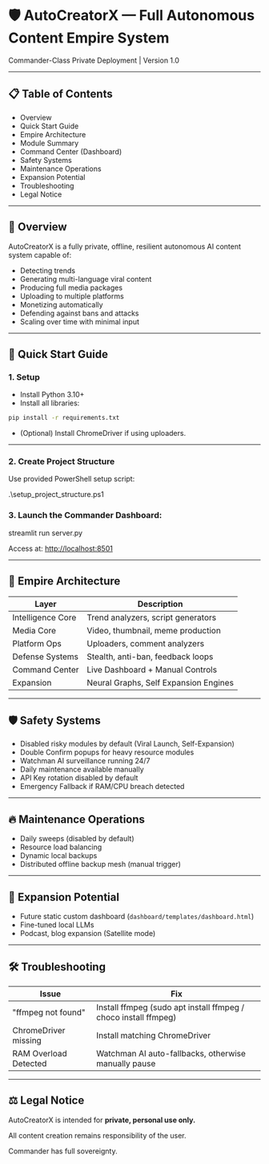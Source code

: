 # 🛡️ AutoCreatorX — Full Autonomous Content Empire System

Commander-Class Private Deployment | Version 1.0

---

## 📋 Table of Contents

- Overview
- Quick Start Guide
- Empire Architecture
- Module Summary
- Command Center (Dashboard)
- Safety Systems
- Maintenance Operations
- Expansion Potential
- Troubleshooting
- Legal Notice

---

## 🧠 Overview

AutoCreatorX is a fully private, offline, resilient autonomous AI content system capable of:

- Detecting trends
- Generating multi-language viral content
- Producing full media packages
- Uploading to multiple platforms
- Monetizing automatically
- Defending against bans and attacks
- Scaling over time with minimal input

---

## 🚀 Quick Start Guide

### 1. Setup

- Install Python 3.10+
- Install all libraries:

```bash
pip install -r requirements.txt
```

* (Optional) Install ChromeDriver if using uploaders.

---

### 2. Create Project Structure

Use provided PowerShell setup script:

.\setup_project_structure.ps1


### 3. Launch the Commander Dashboard:

streamlit run server.py


Access at: [http://localhost:8501](http://localhost:8501)

---

## 🧩 Empire Architecture

| Layer             | Description                           |
| ----------------- | ------------------------------------- |
| Intelligence Core | Trend analyzers, script generators    |
| Media Core        | Video, thumbnail, meme production     |
| Platform Ops      | Uploaders, comment analyzers          |
| Defense Systems   | Stealth, anti-ban, feedback loops     |
| Command Center    | Live Dashboard + Manual Controls      |
| Expansion         | Neural Graphs, Self Expansion Engines |

---

## 🛡️ Safety Systems

* Disabled risky modules by default (Viral Launch, Self-Expansion)
* Double Confirm popups for heavy resource modules
* Watchman AI surveillance running 24/7
* Daily maintenance available manually
* API Key rotation disabled by default
* Emergency Fallback if RAM/CPU breach detected

---

## 🔥 Maintenance Operations

* Daily sweeps (disabled by default)
* Resource load balancing
* Dynamic local backups
* Distributed offline backup mesh (manual trigger)

---

## 🌱 Expansion Potential

* Future static custom dashboard (`dashboard/templates/dashboard.html`)
* Fine-tuned local LLMs
* Podcast, blog expansion (Satellite mode)

---

## 🛠️ Troubleshooting

| Issue                 | Fix                                                             |
| --------------------- | --------------------------------------------------------------- |
| "ffmpeg not found"    | Install ffmpeg (sudo apt install ffmpeg / choco install ffmpeg) |
| ChromeDriver missing  | Install matching ChromeDriver                                   |
| RAM Overload Detected | Watchman AI auto-fallbacks, otherwise manually pause            |

---

## ⚖️ Legal Notice

AutoCreatorX is intended for **private, personal use only.**

All content creation remains responsibility of the user.

Commander has full sovereignty.
